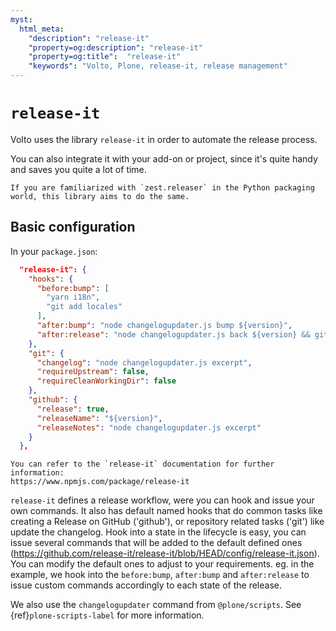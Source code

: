 ```yaml
---
myst:
  html_meta:
    "description": "release-it"
    "property=og:description": "release-it"
    "property=og:title":  "release-it"
    "keywords": "Volto, Plone, release-it, release management"
---
```


# `release-it`

Volto uses the library `release-it` in order to automate the release process.

You can also integrate it with your add-on or project, since it's quite handy and saves you quite a lot of time.

```{note}
If you are familiarized with `zest.releaser` in the Python packaging world, this library aims to do the same.
```

## Basic configuration

In your `package.json`:

```json
  "release-it": {
    "hooks": {
      "before:bump": [
        "yarn i18n",
        "git add locales"
      ],
      "after:bump": "node changelogupdater.js bump ${version}",
      "after:release": "node changelogupdater.js back ${version} && git commit -am 'Back to development' && git push"
    },
    "git": {
      "changelog": "node changelogupdater.js excerpt",
      "requireUpstream": false,
      "requireCleanWorkingDir": false
    },
    "github": {
      "release": true,
      "releaseName": "${version}",
      "releaseNotes": "node changelogupdater.js excerpt"
    }
  },
```

```{note}
You can refer to the `release-it` documentation for further information:
https://www.npmjs.com/package/release-it
```

`release-it` defines a release workflow, were you can hook and issue your own commands.
It also has default named hooks that do common tasks like creating a Release on GitHub ('github'), or repository related tasks ('git') like update the changelog.
Hook into a state in the lifecycle is easy, you can issue several commands that will be added to the default defined ones (https://github.com/release-it/release-it/blob/HEAD/config/release-it.json).
You can modify the default ones to adjust to your requirements.
eg. in the example, we hook into the `before:bump`, `after:bump` and `after:release` to issue custom commands accordingly to each state of the release.

We also use the `changelogupdater` command from `@plone/scripts`. See {ref}`plone-scripts-label` for more information.
